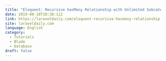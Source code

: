 ```yaml
---
title: "Eloquent: Recursive hasMany Relationship with Unlimited Subcategories"
date: 2019-08-18T18:38:11Z
link: https://laraveldaily.com/eloquent-recursive-hasmany-relationship-with-unlimited-subcategories/?utm_medium=RSS&utm_source=news.12bit.vn
site: laraveldaily.com
language: English
category:
  - Tutorials
  - Blade
  - Database
draft: false
---
```

